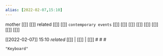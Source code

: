 ```yaml
---
alias: [2022-02-07,15:10]
---
```

 mother [[]] [[]]
 related [[]] [[]]
 `contemporary events` [[]] [[]] [[]] [[]] [[]] [[]] [[]] [[]]

[[2022-02-07]] 15:10 _related_ [[]] | [[]] | [[]] # # #

```query
"Keyboard"
```